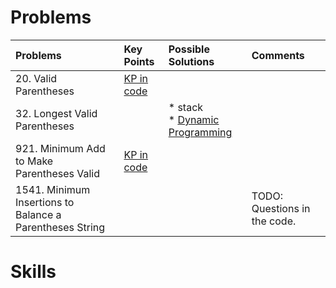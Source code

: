 
# Problems

| Problems | Key Points | Possible Solutions | Comments |
| :- | :- |:- | :- | 
| 20. Valid Parentheses | [KP in code](../../stack/stack_lc20.go) |  | |
| 32. Longest Valid Parentheses | | * stack <br> * [Dynamic Programming](../../dp/dp_lc32.go) | | 
| 921. Minimum Add to Make Parentheses Valid | [KP in code](./parentheses_lc921.go) | | | 
| 1541. Minimum Insertions to Balance a Parentheses String | | | TODO: Questions in the code. | 


# Skills


